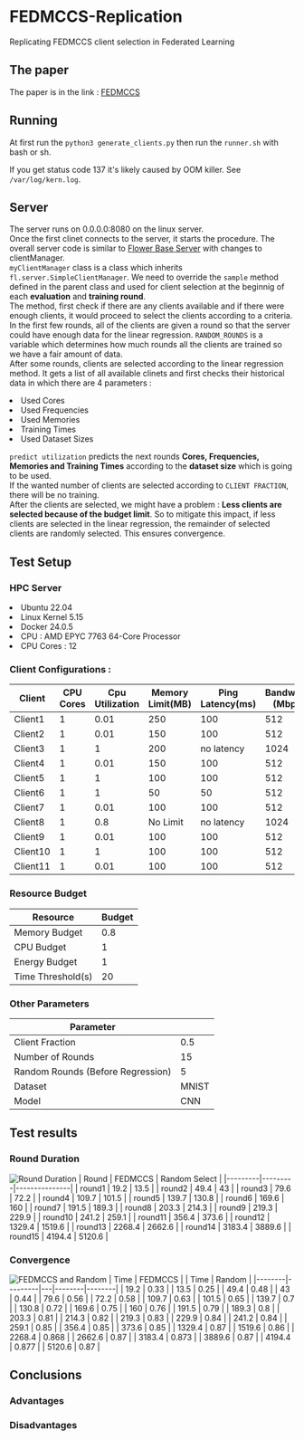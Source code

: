 # FEDMCCS-Replication
Replicating FEDMCCS client selection in Federated Learning
<br> 
## The paper
The paper is in the link : [FEDMCCS](https://ieeexplore.ieee.org/document/9212434)


## Running

At first run the `python3 generate_clients.py` then run the `runner.sh` with bash or sh.

If you get status code 137 it's likely caused by OOM killer. See `/var/log/kern.log`.

## Server

The server runs on 0.0.0.0:8080 on the linux server.<br>
Once the first clinet connects to the server, it starts the procedure. The overall server code is similar to  [Flower Base Server](https://github.com/adap/flower/blob/main/src/py/flwr/server/server.py) with changes to clientManager. 
<br>
`myClientManager` class is a class which inherits `fl.server.SimpleClientManager`. We need to override the `sample` method defined in the parent class and used for client selection at the beginnig of each <b>evaluation</b> and <b>training round</b>. 
<br>
The method, first check if there are any clients available and if there were enough clients, it would proceed to select the clients according to a criteria. <br>
In the first few rounds, all of the clients are given a round so that the server could have enough data for the linear regression.
`RANDOM_ROUNDS` is a variable which determines how much rounds all the clients are trained so we have a fair amount of data. <br>
After some rounds, clients are selected according to the linear regression method. It gets a list of all available clinets and first checks their historical data in which there are 4 parameters : <br>
<li> Used Cores</li>
<li> Used Frequencies</li>
<li> Used Memories</li>
<li> Training Times</li>
<li> Used Dataset Sizes</li>

`predict utilization` predicts the next rounds <b>Cores, Frequencies, Memories and Training Times</b> according to the <b>dataset size</b> which is going to be used.<br>
If the wanted number of clients are selected according to `CLIENT FRACTION`, there will be no training. <br>
After the clients are selected, we might have a problem : <b>Less clients are selected because of the budget limit</b>. So to mitigate this impact, if less clients are selected in the linear regression, the remainder of selected clients are randomly selected. This ensures convergence.

## Test Setup

### HPC Server
<li> Ubuntu 22.04</li>
<li> Linux Kernel 5.15</li>
<li> Docker 24.0.5</li>
<li> CPU : AMD EPYC 7763 64-Core Processor</li>
<li> CPU Cores : 12</li>

### Client Configurations : 
| **Client**   | **CPU Cores** | **Cpu Utilization** | **Memory Limit(MB)** | **Ping Latency(ms)** | **Bandwidth (Mbps)** |
|----------|-----------|-----------------|------------------|------------------|------------------|
| Client1  | 1         | 0.01            | 250              | 100              | 512              |
| Client2  | 1         | 0.01            | 150              | 100              | 512              |
| Client3  | 1         | 1               | 200              | no latency       | 1024             |
| Client4  | 1         | 0.01            | 150              | 100              | 512              |
| Client5  | 1         | 1               | 100              | 100              | 512              |
| Client6  | 1         | 1               | 50               | 50               | 512              |
| Client7  | 1         | 0.01            | 100              | 100              | 512              |
| Client8  | 1         | 0.8             | No Limit         | no latency       | 1024             |
| Client9  | 1         | 0.01            | 100              | 100              | 512              |
| Client10 | 1         | 1               | 100              | 100              | 512              |
| Client11 | 1         | 0.01            | 100              | 100              | 512              |

### Resource Budget
| **Resource**          	| **Budget** 	|
|-------------------	|--------	|
| Memory Budget     	| 0.8    	|
| CPU Budget        	| 1      	|
| Energy Budget     	| 1      	|
| Time Threshold(s) 	| 20     	|

### Other Parameters
| **Parameter**                      	|     	|
|------------------------------------	|-----	|
| Client Fraction                    	| 0.5 	|
| Number of Rounds                   	| 15  	|
| Random Rounds  (Before Regression) 	| 5   	|
| Dataset                             | MNIST |
| Model                               | CNN   |

## Test results
### Round Duration
![Round Duration](https://github.com/bigwhoman/FEDMCCS-Replication/assets/79264715/6093db09-1974-4312-a492-7d6b28b5e945)
| Round        | FEDMCCS | Random Select |
|---------|---------|---------------|
| round1  | 19.2    | 13.5          |
| round2  | 49.4    | 43            |
| round3  | 79.6    | 72.2          |
| round4  | 109.7   | 101.5         |
| round5  | 139.7   | 130.8         |
| round6  | 169.6   | 160           |
| round7  | 191.5   | 189.3         |
| round8  | 203.3   | 214.3         |
| round9  | 219.3   | 229.9         |
| round10 | 241.2   | 259.1         |
| round11 | 356.4   | 373.6         |
| round12 | 1329.4  | 1519.6        |
| round13 | 2268.4  | 2662.6        |
| round14 | 3183.4  | 3889.6        |
| round15 | 4194.4  | 5120.6        |

### Convergence
![FEDMCCS and Random](https://github.com/bigwhoman/FEDMCCS-Replication/assets/79264715/f581f986-d3f5-4365-94ab-30d2425c9b02)
| Time   | FEDMCCS |   | Time   | Random |
|--------|---------|---|--------|--------|
|   19.2 |    0.33 |   |   13.5 |   0.25 |
|   49.4 |    0.48 |   |     43 |   0.44 |
|   79.6 |    0.56 |   |   72.2 |   0.58 |
|  109.7 |    0.63 |   |  101.5 |   0.65 |
|  139.7 |     0.7 |   |  130.8 |   0.72 |
|  169.6 |    0.75 |   |    160 |   0.76 |
|  191.5 |    0.79 |   |  189.3 |    0.8 |
|  203.3 |    0.81 |   |  214.3 |   0.82 |
|  219.3 |    0.83 |   |  229.9 |   0.84 |
|  241.2 |    0.84 |   |  259.1 |   0.85 |
|  356.4 |    0.85 |   |  373.6 |   0.85 |
| 1329.4 |    0.87 |   | 1519.6 |   0.86 |
| 2268.4 |   0.868 |   | 2662.6 |   0.87 |
| 3183.4 |   0.873 |   | 3889.6 |   0.87 |
| 4194.4 |   0.877 |   | 5120.6 |   0.87 |



## Conclusions

### Advantages

### Disadvantages
